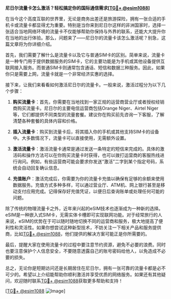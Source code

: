 **尼日尔流量卡怎么激活？轻松搞定你的国际通信需求[[TG💪+ @esim1088](https://t.me/s/esim1088)]**

在当今这个高度互联的世界里，无论是商务出差还是旅游探险，拥有一张合适的手机卡或流量卡都显得尤为重要。特别是当你来到尼日尔这样的非洲国家时，选择一张适合当地网络环境的流量卡不仅能够帮助你保持与外界的联系，还能大大提升你在当地的出行体验。那么，问题来了——尼日尔的流量卡该怎么激活呢？别急，这篇文章将为你详细介绍。

首先，我们需要了解什么是流量卡以及它与普通SIM卡的区别。简单来说，流量卡是一种专门用于提供数据服务的SIM卡，它的主要功能是为手机或其他设备提供互联网接入服务。而普通SIM卡则通常包含通话、短信和数据三种服务。因此，如果你只是需要上网，流量卡就是一个非常经济实惠的选择。

接下来，让我们来看看如何激活尼日尔的流量卡。一般来说，激活过程分为以下几个步骤：

1. **购买流量卡**：首先，你需要在当地找到一家正规的运营商营业厅或者授权经销商购买流量卡。尼日尔的主要电信运营商包括Orange Niger、Airtel Niger等，它们都提供不同类型的流量套餐。建议你在购买前先咨询一下客服，了解清楚各种套餐的具体内容和价格。

2. **插入流量卡**：购买到流量卡后，将其插入你的手机或其他支持SIM卡的设备中。大多数情况下，流量卡可以直接使用，无需额外设置。

3. **激活流量卡**：激活流量卡通常是通过发送一条特定的短信来完成的。具体的激活码和操作方法可以在你购买流量卡时获得，也可以拨打运营商的客服热线进行询问。例如，有些运营商可能会要求你发送“激活”二字到某个指定号码，系统会自动回复确认信息。

4. **充值账户**：激活完成后，你需要为你的流量卡充值以确保有足够的余额来使用数据服务。充值方式多种多样，可以通过营业厅、ATM机、网上银行甚至是移动支付应用完成。记得保存好充值凭证，以便日后查询账单或处理任何可能的问题。

除了传统的物理流量卡之外，近年来兴起的eSIM技术也逐渐成为一种新的选择。eSIM是一种嵌入式SIM卡，无需实体卡槽即可实现联网功能。对于经常旅行的人来说，eSIM的优势在于可以随时随地切换不同的运营商和服务，极大地提高了便利性和灵活性。如果你想尝试这种新型技术，不妨关注一下相关产品和服务提供商，比如[TG💪+ @esim1088](https://t.me/s/esim1088)，他们提供的解决方案可能正是你所需要的。

最后，提醒大家在使用流量卡的过程中要注意节约资源，避免不必要的浪费。同时也要注意保护个人信息安全，不要随意透露自己的账号密码给他人，以免造成不必要的损失。

总之，无论你是短期访问还是长期居住在尼日尔，拥有一张可靠的流量卡都是必不可少的。希望以上介绍能帮助你顺利激活并享受优质的网络服务。如果还有其他疑问，欢迎随时联系[TG💪+ @esim1088](https://t.me/s/esim1088)获取更多帮助和支持！

[[TG💪+ @esim1088](https://t.me/s/esim1088) ![Image](https://i.postimg.cc/4NQfJmqS/Snipaste-2025-05-13-00-14-12.png)]